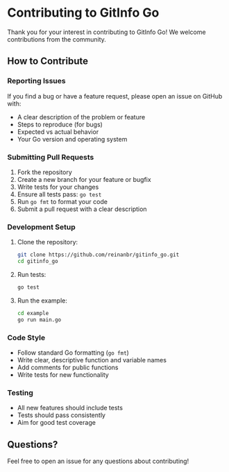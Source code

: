 # Contributing to GitInfo Go

Thank you for your interest in contributing to GitInfo Go! We welcome contributions from the community.

## How to Contribute

### Reporting Issues

If you find a bug or have a feature request, please open an issue on GitHub with:
- A clear description of the problem or feature
- Steps to reproduce (for bugs)
- Expected vs actual behavior
- Your Go version and operating system

### Submitting Pull Requests

1. Fork the repository
2. Create a new branch for your feature or bugfix
3. Write tests for your changes
4. Ensure all tests pass: `go test`
5. Run `go fmt` to format your code
6. Submit a pull request with a clear description

### Development Setup

1. Clone the repository:
   ```bash
   git clone https://github.com/reinanbr/gitinfo_go.git
   cd gitinfo_go
   ```

2. Run tests:
   ```bash
   go test
   ```

3. Run the example:
   ```bash
   cd example
   go run main.go
   ```

### Code Style

- Follow standard Go formatting (`go fmt`)
- Write clear, descriptive function and variable names
- Add comments for public functions
- Write tests for new functionality

### Testing

- All new features should include tests
- Tests should pass consistently
- Aim for good test coverage

## Questions?

Feel free to open an issue for any questions about contributing!
